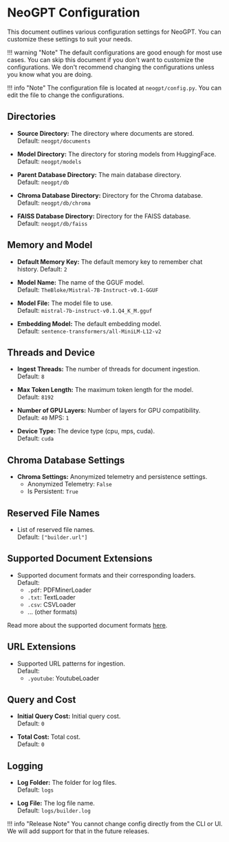 

# __NeoGPT Configuration__

This document outlines various configuration settings for NeoGPT. You can customize these settings to suit your needs.

!!! warning "Note"
    The default configurations are good enough for most use cases. You can skip this document if you don't want to customize the configurations. We don't recommend changing the configurations unless you know what you are doing.   
    
!!! info "Note"
    The configuration file is located at `neogpt/config.py`. You can edit the file to change the configurations.

## Directories

- **Source Directory:** The directory where documents are stored.  
  Default: `neogpt/documents`

- **Model Directory:** The directory for storing models from HuggingFace.  
  Default: `neogpt/models`

- **Parent Database Directory:** The main database directory.  
  Default: `neogpt/db`

- **Chroma Database Directory:** Directory for the Chroma database.  
  Default: `neogpt/db/chroma`

- **FAISS Database Directory:** Directory for the FAISS database.  
  Default: `neogpt/db/faiss`


## Memory and Model

- **Default Memory Key:** The default memory key to remember chat history. 
  Default: `2`

- **Model Name:** The name of the GGUF model.  
  Default: `TheBloke/Mistral-7B-Instruct-v0.1-GGUF`

- **Model File:** The model file to use.  
  Default: `mistral-7b-instruct-v0.1.Q4_K_M.gguf`

- **Embedding Model:** The default embedding model.  
  Default: `sentence-transformers/all-MiniLM-L12-v2`

## Threads and Device

- **Ingest Threads:** The number of threads for document ingestion.  
  Default: `8`

- **Max Token Length:** The maximum token length for the model.  
  Default: `8192`

- **Number of GPU Layers:** Number of layers for GPU compatibility.  
  Default: `40`
  MPS: `1`

- **Device Type:** The device type (cpu, mps, cuda).  
  Default: `cuda`

## Chroma Database Settings

- **Chroma Settings:** Anonymized telemetry and persistence settings.  
    - Anonymized Telemetry: `False`  
    - Is Persistent: `True`

## Reserved File Names

- List of reserved file names.  
  Default: `["builder.url"]`

## Supported Document Extensions

- Supported document formats and their corresponding loaders.  
  Default:
  - `.pdf`: PDFMinerLoader
  - `.txt`: TextLoader
  - `.csv`: CSVLoader
  - ... (other formats)

Read more about the supported document formats [here](../builder.md#supported-file-formats).


## URL Extensions

- Supported URL patterns for ingestion.  
  Default:
  - `.youtube`: YoutubeLoader


## Query and Cost

- **Initial Query Cost:** Initial query cost.  
  Default: `0`

- **Total Cost:** Total cost.  
  Default: `0`

## Logging

- **Log Folder:** The folder for log files.  
  Default: `logs`

- **Log File:** The log file name.  
  Default: `logs/builder.log`


!!! info "Release Note"
    You cannot change config directly from the CLI or UI. We will add support for that in the future releases.